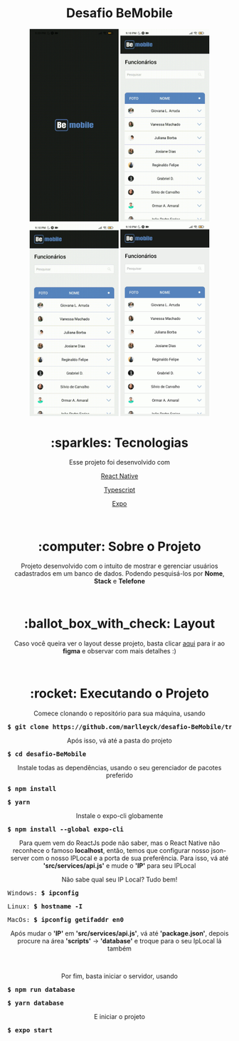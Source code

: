 <h1 align="center">Desafio BeMobile</h1>

<div align="center">
  <img src="assets/gifs/home.gif" width="200px">
  <img src="assets/gifs/name.gif" width="200px">
  <img src="assets/gifs/stack.gif" width="200px">
  <img src="assets/gifs/phone.gif" width="200px">
</div>

<h1 align="center">:sparkles: Tecnologias</h1>
<p align="center">Esse projeto foi desenvolvido com</h1>
<br />

<p align="center"><a href="https://reactnative.dev/">React Native</a></p>
<p align="center"><a href="https://www.typescriptlang.org/">Typescript</a></p>
<p align="center"><a href="https://expo.io/">Expo</a></p>
<br />

<h1 align="center">:computer: Sobre o Projeto</h1>
<p align="center">Projeto desenvolvido com o intuito de mostrar e gerenciar usuários cadastrados em um banco de dados. Podendo pesquisá-los por <strong>Nome</strong>,
<strong>Stack</strong> e <strong>Telefone</strong></p>
<br />

<h1 align="center">:ballot_box_with_check: Layout</h1>
<p align="center">Caso você queira ver o layout desse projeto, basta clicar <a href="https://www.figma.com/file/yw6th52zE9bubewc6ayTg5/Teste---Be-mobile?node-id=1%3A3">aqui</a> para ir ao <strong>figma</strong> e observar com mais detalhes :)</p>
<br />

<h1 align="center">:rocket: Executando o Projeto</h1>
<p align="center">Comece clonando o repositório para sua máquina, usando</p>
<pre><strong>$ git clone https://github.com/marlleyck/desafio-BeMobile/tree/master</strong></pre>

<p align="center">Após isso, vá até a pasta do projeto</p>
<pre><strong>$ cd desafio-BeMobile</strong></pre>

<p align="center">Instale todas as dependências, usando o seu gerenciador de pacotes preferido</p>
<pre><strong>$ npm install</strong></pre>
<pre><strong>$ yarn</strong></pre>

<p align="center">Instale o expo-cli globamente</p>
<pre><strong>$ npm install --global expo-cli</strong></pre>

<p align="center">Para quem vem do ReactJs pode não saber, mas o React Native não reconhece o famoso <strong>localhost</strong>, então, temos que configurar nosso json-server com o nosso IPLocal e a porta de sua preferência. Para isso, vá até <strong>'src/services/api.js'</strong> e mude o <strong>'IP'</strong> para seu IPLocal</p>
<p align="center">Não sabe qual seu IP Local? Tudo bem!</p>
<pre>Windows: <strong>$ ipconfig</strong></pre>
<pre>Linux: <strong>$ hostname -I</strong></pre>
<pre>MacOs: <strong>$ ipconfig getifaddr en0</strong></pre>

<p align="center">Após mudar o <strong>'IP'</strong> em <strong>'src/services/api.js'</strong>, vá até <strong>'package.json'</strong>, depois procure na área <strong>'scripts'</strong> -> <strong>'database'</strong> e troque para o seu IpLocal lá também</p>

<br />

<p align="center">Por fim, basta iniciar o servidor, usando</p>
<pre><strong>$ npm run database</strong></pre>
<pre><strong>$ yarn database</strong></pre>

<p align="center">E iniciar o projeto</p>
<pre><strong>$ expo start</strong></pre>

